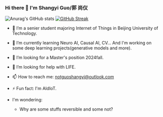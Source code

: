 ### Hi there 👋 I'm Shangyi Guo/郭 尚仪

![Anurag's GitHub stats](https://github-readme-stats.vercel.app/api?username=CaptainCCCP&show_icons=true&theme=transparent)
[![GitHub Streak](https://github-readme-streak-stats.herokuapp.com/?user=CaptainCCCP)](https://git.io/streak-stats)

- 🔭 I’m a senier student majoring Internet of Things in Beijing University of Technology.
- 🌱 I’m currently learning Neuro AI, Causal AI, CV... And I'm working on some deep learning projects(generative models and more).
- 👯 I’m looking for a Master's position 2024fall.
- 🤔 I’m looking for help with LIFE.
- 📫 How to reach me: notguoshangyi@outlook.com
- ⚡ Fun fact: I'm AIdIoT.
  
- I'm wondering:
  - Why are some stuffs reversible and some not?
